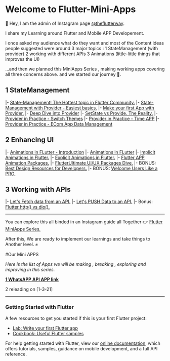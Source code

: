 # Welcome to Flutter-Mini-Apps

👋 Hey, I am the admin of Instagram page [@theflutterway](https://www.instagram.com/theflutterway/).

I share my Learning around Flutter and  Mobile APP Developement.

I once asked my audience what do they want and most of the Content ideas people suggested were around 3 major topics :
1 StateManagement (with provider)
2 working with different APIs
3 Animations  (little-little things that improves the UI)

  ...and then we planned this MiniApps Series , making working apps covering all three concerns above.
and we started our journey 🚀.

## 1 StateManagement
  |- [State-Management! The Hottest topic in Flutter Community.](https://www.instagram.com/p/CHpSyJsgxRa/)
  |- [State-Management with Provider - Easiest basics.](https://www.instagram.com/p/CHsCJMjgZV7/)
  |- [Make your first App with Provider.](https://www.instagram.com/p/CHui_P_Ayxt/)
  |- [Deep Dive into Provider](https://www.instagram.com/p/CHzXtI5gOyx/)
  |- [SetState vs Provide. The Reality.](https://www.instagram.com/p/CH19AwEgg_z/)
  |- [Provider in Practice - Switch Themes](https://www.instagram.com/p/CH66lJsAurQ/)
  |- [Provider in Practice - Time APP](https://www.instagram.com/p/CH9cuNqApDF/)
  |- [Provider in Practice - ECom App Data Management](https://www.instagram.com/p/CIASHQ0gSph/)
  
## 2 Enhancing UI
  |- [Animations in FLutter - Introduction](https://www.instagram.com/p/CIIB8P7AJCk/)
  |- [Animations in FLutter](https://www.instagram.com/p/CGH41JbgXX9/)
	 |- [Implicit Animations in Flutter.](https://www.instagram.com/p/CGZ4kS9ANMR/)
  |- [Explicit Animations in Flutter.](https://www.instagram.com/p/CGq9KIrgG_3/)
  |- [Flutter APP Animation Packages.](https://www.instagram.com/p/CINxmfVgg8b/)
  |- [FlutterUltimate UI/UX Packages Dive.](https://www.instagram.com/p/CISDg9eA2SC/)
  |- BONUS: [Best Design Resources for Developers.](https://www.instagram.com/p/CIsCLvQg-M9/)
  |- BONUS: [Welcome Users Like a PRO.](https://www.instagram.com/p/CK3BXG-ghnO/)

## 3 Working with APIs
  |- [Let's Fetch data from an API.](https://www.instagram.com/p/CIVSNtJADkg/)
  |- [Let's PUSH Data to an API.](https://www.instagram.com/p/CIZxiqvg1zL/)
  |- Bonus: [Flutter http() vs dio().](https://www.instagram.com/p/CIpPF2fgL_z/)

-------

You can explore this all binded in an Instagram guide all Together 👉 [Flutter MiniApps Series.](https://www.instagram.com/theflutterway/guide/flutter-mini-apps-series/17862996872166800/)


After this,
We are ready to implement our learnings and take things to Another level. ✊


#Our Mini APPS 

*Here is the list of Apps we will be making , breaking , exploring and improving in this series.*

[**1 WhatsAPP API APP link**](https://github.com/ashitechdev/Flutter-Mini-Apps/tree/master/1%20WhatsApp%20API%20App)

2 releading on [1-3-21]


-----------------

### Getting Started with Flutter

A few resources to get you started if this is your first Flutter project:

- [Lab: Write your first Flutter app](https://flutter.dev/docs/get-started/codelab)
- [Cookbook: Useful Flutter samples](https://flutter.dev/docs/cookbook)

For help getting started with Flutter, view our
[online documentation](https://flutter.dev/docs), which offers tutorials,
samples, guidance on mobile development, and a full API reference.
